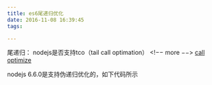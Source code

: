 ```yaml
---
title: es6尾递归优化
date: 2016-11-08 16:39:45
tags:

---
```


尾递归：
nodejs是否支持tco（tail call optimation）
<!−− more −−>
[call optimize](http://stackoverflow.com/questions/23260390/node-js-tail-call-optimization-possible-or-not)


nodejs 6.6.0是支持伪递归优化的，如下代码所示
